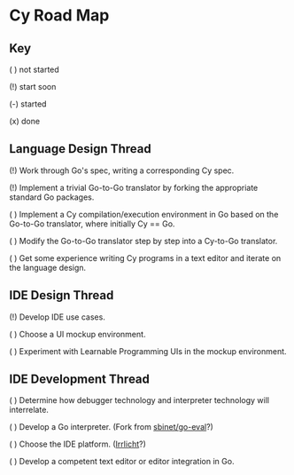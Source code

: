 Cy Road Map
===========

Key
---

( ) not started

(!) start soon

(-) started

(x) done


Language Design Thread
----------------------

(!) Work through Go's spec, writing a corresponding Cy spec.

(!) Implement a trivial Go-to-Go translator by forking the appropriate standard Go packages.

( ) Implement a Cy compilation/execution environment in Go based on the Go-to-Go translator, 
    where initially Cy == Go.

( ) Modify the Go-to-Go translator step by step into a Cy-to-Go translator.

( ) Get some experience writing Cy programs in a text editor and iterate on the language design.


IDE Design Thread
-----------------

(!) Develop IDE use cases.

( ) Choose a UI mockup environment.

( ) Experiment with Learnable Programming UIs in the mockup environment.


IDE Development Thread
----------------------

( ) Determine how debugger technology and interpreter technology will interrelate.

( ) Develop a Go interpreter. (Fork from [sbinet/go-eval](https://github.com/sbinet/go-eval)?)

( ) Choose the IDE platform.  ([Irrlicht](http://irrlicht.sourceforge.net/)?)

( ) Develop a competent text editor or editor integration in Go. 
